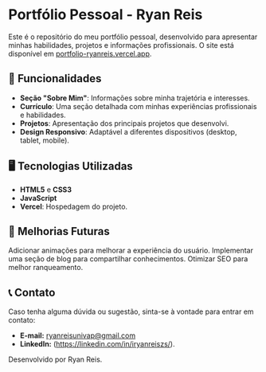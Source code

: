 

# Portfólio Pessoal - Ryan Reis

Este é o repositório do meu portfólio pessoal, desenvolvido para apresentar minhas habilidades, projetos e informações profissionais. O site está disponível em [portfolio-ryanreis.vercel.app](https://portfolio-ryanreis.vercel.app/).

## 🚀 Funcionalidades

- **Seção "Sobre Mim"**: Informações sobre minha trajetória e interesses.
- **Currículo**: Uma seção detalhada com minhas experiências profissionais e habilidades.
- **Projetos**: Apresentação dos principais projetos que desenvolvi.
- **Design Responsivo**: Adaptável a diferentes dispositivos (desktop, tablet, mobile).

## 🖥️ Tecnologias Utilizadas

- **HTML5** e **CSS3**
- **JavaScript**
- **Vercel**: Hospedagem do projeto.

## 🎨 Melhorias Futuras
Adicionar animações para melhorar a experiência do usuário.
Implementar uma seção de blog para compartilhar conhecimentos.
Otimizar SEO para melhor ranqueamento.

## 📞 Contato
Caso tenha alguma dúvida ou sugestão, sinta-se à vontade para entrar em contato:

- **E-mail:** ryanreisunivap@gmail.com
- **LinkedIn:** (https://linkedin.com/in/iryanreiszs/).

Desenvolvido por Ryan Reis.
